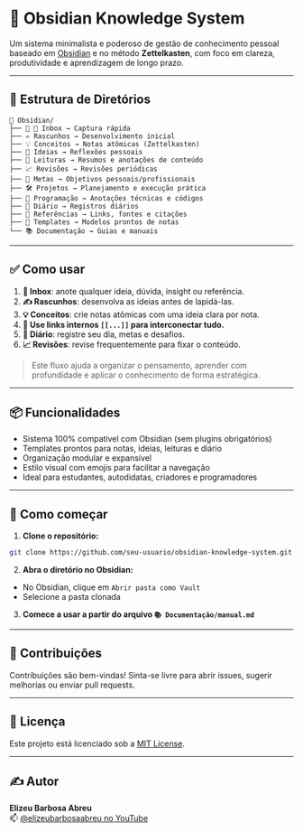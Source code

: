 # 🧠 Obsidian Knowledge System

Um sistema minimalista e poderoso de gestão de conhecimento pessoal baseado em [Obsidian](https://obsidian.md) e no método **Zettelkasten**, com foco em clareza, produtividade e aprendizagem de longo prazo.

---

## 📂 Estrutura de Diretórios

```
📂 Obsidian/
├── 📂 📂 Inbox → Captura rápida
├── ✍️ Rascunhos → Desenvolvimento inicial
├── 💡 Conceitos → Notas atômicas (Zettelkasten)
├── 🧠 Ideias → Reflexões pessoais
├── 📘 Leituras → Resumos e anotações de conteúdo
├── 📈 Revisões → Revisões periódicas
├── 🎯 Metas → Objetivos pessoais/profissionais
├── 🛠️ Projetos → Planejamento e execução prática
├── 🤖 Programação → Anotações técnicas e códigos
├── 📅 Diário → Registros diários
├── 🔗 Referências → Links, fontes e citações
├── 🔗 Templates → Modelos prontos de notas
└── 📚 Documentação → Guias e manuais
```

---

## ✅ Como usar

1. **📂 Inbox**: anote qualquer ideia, dúvida, insight ou referência.
2. **✍️ Rascunhos**: desenvolva as ideias antes de lapidá-las.
3. **💡 Conceitos**: crie notas atômicas com uma ideia clara por nota.
4. **🔗 Use links internos `[[...]]` para interconectar tudo.**
5. **📅 Diário**: registre seu dia, metas e desafios.
6. **📈 Revisões**: revise frequentemente para fixar o conteúdo.

> Este fluxo ajuda a organizar o pensamento, aprender com profundidade e aplicar o conhecimento de forma estratégica.

---

## 📦 Funcionalidades

- Sistema 100% compatível com Obsidian (sem plugins obrigatórios)
- Templates prontos para notas, ideias, leituras e diário
- Organização modular e expansível
- Estilo visual com emojis para facilitar a navegação
- Ideal para estudantes, autodidatas, criadores e programadores

---

## 🚀 Como começar

1. **Clone o repositório:**

```bash
git clone https://github.com/seu-usuario/obsidian-knowledge-system.git
```

2. **Abra o diretório no Obsidian:**

- No Obsidian, clique em `Abrir pasta como Vault`
- Selecione a pasta clonada

3. **Comece a usar a partir do arquivo `📚 Documentação/manual.md`**

---

## 🤝 Contribuições

Contribuições são bem-vindas! Sinta-se livre para abrir issues, sugerir melhorias ou enviar pull requests.

---

## 📄 Licença

Este projeto está licenciado sob a [MIT License](LICENSE).

---

## ✍️ Autor

**Elizeu Barbosa Abreu**  
📫 [@elizeubarbosaabreu no YouTube](https://www.youtube.com/@elizeudev)  

